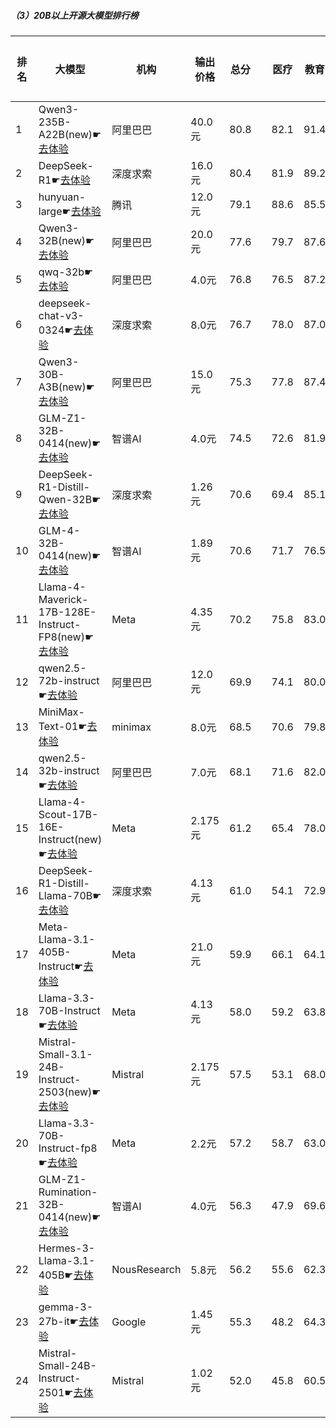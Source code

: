 ##### （3）20B以上开源大模型排行榜
|排名|大模型|机构|输出价格|总分| |医疗|教育|金融|法律|行政公务|心理健康|推理与数学计算|语言与指令遵从|
|---|-----|---|-------|---|-|----|---|---|---|------|-------|-----------|------------|
|1|Qwen3-235B-A22B(new)☛[去体验](https://easyllm.site/static/modelcompare.html?type=open-source)|阿里巴巴|40.0元|80.8| |        82.1|91.4|78.1|70.0|        90.0|62.5|        86.8|85.8|
|2|DeepSeek-R1☛[去体验](https://easyllm.site/static/modelcompare.html?type=open-source)|深度求索|16.0元|80.4| |        81.9|89.2|82.9|73.8|        83.0|61.5|        86.0|84.8|
|3|hunyuan-large☛[去体验](https://easyllm.site/static/modelcompare.html?type=open-source)|腾讯|12.0元|79.1| |        88.6|85.5|84.6|82.4|        70.4|73.2|        67.9|80.1|
|4|Qwen3-32B(new)☛[去体验](https://easyllm.site/static/modelcompare.html?type=open-source)|阿里巴巴|20.0元|77.6| |        79.7|87.6|80.9|64.5|        73.3|68.3|        82.7|84.1|
|5|qwq-32b☛[去体验](https://easyllm.site/static/modelcompare.html?type=open-source)|阿里巴巴|4.0元|76.8| |        76.5|87.2|78.3|60.9|        82.2|63.0|        80.9|85.2|
|6|deepseek-chat-v3-0324☛[去体验](https://easyllm.site/static/modelcompare.html?type=open-source)|深度求索|8.0元|76.7| |        78.0|87.0|76.1|61.7|        81.2|64.6|        79.3|85.4|
|7|Qwen3-30B-A3B(new)☛[去体验](https://easyllm.site/static/modelcompare.html?type=open-source)|阿里巴巴|15.0元|75.3| |        77.8|87.4|78.6|51.1|        66.7|68.3|        84.1|88.1|
|8|GLM-Z1-32B-0414(new)☛[去体验](https://easyllm.site/static/modelcompare.html?type=open-source)|智谱AI|4.0元|74.5| |        72.6|81.9|74.8|62.2|        80.0|63.3|        80.0|81.3|
|9|DeepSeek-R1-Distill-Qwen-32B☛[去体验](https://easyllm.site/static/modelcompare.html?type=open-source)|深度求索|1.26元|70.6| |        69.4|85.1|73.8|51.8|        76.0|53.8|        73.8|81.4|
|10|GLM-4-32B-0414(new)☛[去体验](https://easyllm.site/static/modelcompare.html?type=open-source)|智谱AI|1.89元|70.6| |        71.7|76.5|72.3|54.5|        76.0|60.9|        71.7|81.3|
|11|Llama-4-Maverick-17B-128E-Instruct-FP8(new)☛[去体验](https://easyllm.site/static/modelcompare.html?type=open-source)|Meta|4.35元|70.2| |        75.8|83.0|71.1|48.1|        69.0|59.0|        73.7|81.6|
|12|qwen2.5-72b-instruct☛[去体验](https://easyllm.site/static/modelcompare.html?type=open-source)|阿里巴巴|12.0元|69.9| |        74.1|80.0|75.6|51.6|        67.0|59.5|        69.7|81.7|
|13|MiniMax-Text-01☛[去体验](https://easyllm.site/static/modelcompare.html?type=open-source)|minimax|8.0元|68.5| |        70.6|79.8|70.0|50.7|        71.0|57.8|        67.2|81.3|
|14|qwen2.5-32b-instruct☛[去体验](https://easyllm.site/static/modelcompare.html?type=open-source)|阿里巴巴|7.0元|68.1| |        71.6|82.0|71.8|50.8|        64.5|57.8|        65.7|80.7|
|15|Llama-4-Scout-17B-16E-Instruct(new)☛[去体验](https://easyllm.site/static/modelcompare.html?type=open-source)|Meta|2.175元|61.2| |        65.4|78.0|62.1|31.8|        55.5|54.0|        66.5|76.2|
|16|DeepSeek-R1-Distill-Llama-70B☛[去体验](https://easyllm.site/static/modelcompare.html?type=open-source)|深度求索|4.13元|61.0| |        54.1|72.9|60.6|34.7|        70.0|46.2|        72.3|77.0|
|17|Meta-Llama-3.1-405B-Instruct☛[去体验](https://easyllm.site/static/modelcompare.html?type=open-source)|Meta|21.0元|59.9| |        66.1|64.1|59.3|34.7|        59.0|53.9|        64.1|77.9|
|18|Llama-3.3-70B-Instruct☛[去体验](https://easyllm.site/static/modelcompare.html?type=open-source)|Meta|4.13元|58.0| |        59.2|63.8|56.9|29.9|        60.5|49.6|        66.3|78.0|
|19|Mistral-Small-3.1-24B-Instruct-2503(new)☛[去体验](https://easyllm.site/static/modelcompare.html?type=open-source)|Mistral|2.175元|57.5| |        53.1|68.0|57.6|33.3|        57.0|47.1|        66.7|77.1|
|20|Llama-3.3-70B-Instruct-fp8☛[去体验](https://easyllm.site/static/modelcompare.html?type=open-source)|Meta|2.2元|57.2| |        58.7|63.0|56.0|29.2|        59.0|48.5|        65.3|78.1|
|21|GLM-Z1-Rumination-32B-0414(new)☛[去体验](https://easyllm.site/static/modelcompare.html?type=open-source)|智谱AI|4.0元|56.3| |        47.9|69.6|54.3|38.9|        56.7|44.1|        68.5|70.2|
|22|Hermes-3-Llama-3.1-405B☛[去体验](https://easyllm.site/static/modelcompare.html?type=open-source)|NousResearch|5.8元|56.2| |        55.6|62.3|59.2|29.8|        52.5|48.9|        63.6|78.0|
|23|gemma-3-27b-it☛[去体验](https://easyllm.site/static/modelcompare.html?type=open-source)|Google|1.45元|55.3| |        48.2|64.3|56.1|21.3|        66.5|44.5|        68.4|73.1|
|24|Mistral-Small-24B-Instruct-2501☛[去体验](https://easyllm.site/static/modelcompare.html?type=open-source)|Mistral|1.02元|52.0| |        45.8|60.5|53.1|26.3|        53.5|40.2|        62.5|74.4|
    
